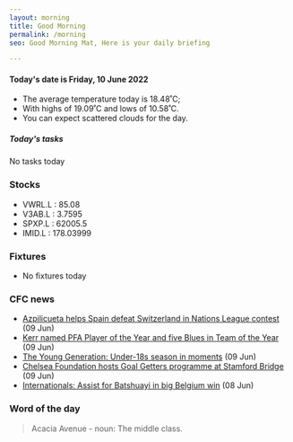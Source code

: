 ```yaml
---
layout: morning
title: Good Morning
permalink: /morning
seo: Good Morning Mat, Here is your daily briefing

---
```


<!-- weather_marker starts -->
#### Today's date is Friday, 10 June 2022

- The average temperature today is 18.48˚C;
- With highs of 19.09˚C and lows of 10.58˚C.
- You can expect scattered clouds for the day.

<!-- weather_marker ends -->
##### Today's tasks
<!-- task_marker starts -->
No tasks today
<!-- task_marker ends -->

### Stocks

<!-- stocks_marker starts -->

- VWRL.L : 85.08
- V3AB.L : 3.7595
- SPXP.L : 62005.5
- IMID.L : 178.03999

<!-- stocks_marker ends -->

### Fixtures

<!-- sports_marker starts -->

- No fixtures today
<!-- sports_marker ends -->

### CFC news

<!-- cfc_marker starts -->
- [Azpilicueta helps Spain defeat Switzerland in Nations League contest](https://www.chelseafc.com/en/news/2022/06/09/azpilicueta-helps-spain-defeat-switzerland-in-nations-league-con) (09 Jun)
- [Kerr named PFA Player of the Year and five Blues in Team of the Year](https://www.chelseafc.com/en/news/2022/06/09/kerr-named-pfa-player-of-the-year-and-five-blues-in-team-of-the-) (09 Jun)
- [The Young Generation: Under-18s season in moments](https://www.chelseafc.com/en/news/2022/06/09/the-young-generation--under-18s-season-in-moments) (09 Jun)
- [Chelsea Foundation hosts Goal Getters programme at Stamford Bridge](https://www.chelseafc.com/en/news/2022/06/08/chelsea-foundation-hosts-goal-getters-programme-at-stamford-brid) (09 Jun)
- [Internationals: Assist for Batshuayi in big Belgium win](https://www.chelseafc.com/en/news/2022/06/08/internationals--assist-for-batshuayi-in-big-belgium-win) (08 Jun)

<!-- cfc_marker ends -->

### Word of the day
<!-- word_marker starts -->

 > Acacia Avenue - noun: The middle class.

<!-- word_marker ends -->
